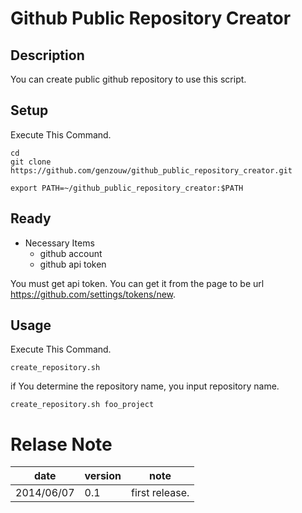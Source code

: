 Github Public Repository Creator
====================

Description
--------------------

You can create public github repository to use this script.

Setup
--------------------

Execute This Command.

```bash:
cd
git clone https://github.com/genzouw/github_public_repository_creator.git

export PATH=~/github_public_repository_creator:$PATH
```

Ready
--------------------

* Necessary Items
    * github account
    * github api token

You must get api token.
You can get it from the page to be url https://github.com/settings/tokens/new.


Usage
--------------------

Execute This Command.

```bash:
create_repository.sh
```

if You determine the repository name, you input repository name.

```bash:
create_repository.sh foo_project
```


Relase Note
====================

|date      |version|note          |
|---       |---    |---           |
|2014/06/07|0.1    |first release.|
